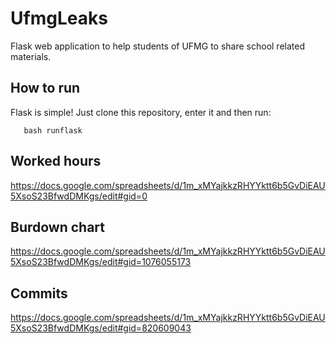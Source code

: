 # UfmgLeaks

Flask web application to help students of UFMG to share school related materials.

## How to run

Flask is simple! Just clone this repository, enter it and then run:

```console
   bash runflask
```
## Worked hours

https://docs.google.com/spreadsheets/d/1m_xMYajkkzRHYYktt6b5GvDiEAU5XsoS23BfwdDMKgs/edit#gid=0

## Burdown chart

https://docs.google.com/spreadsheets/d/1m_xMYajkkzRHYYktt6b5GvDiEAU5XsoS23BfwdDMKgs/edit#gid=1076055173

## Commits

https://docs.google.com/spreadsheets/d/1m_xMYajkkzRHYYktt6b5GvDiEAU5XsoS23BfwdDMKgs/edit#gid=820609043
